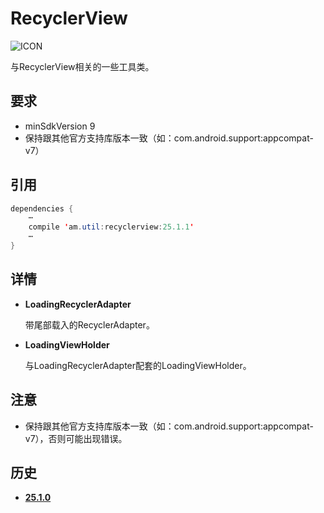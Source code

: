 # RecyclerView
![ICON](https://raw.githubusercontent.com/AlexMofer/ProjectX/master/support/icon.png)

与RecyclerView相关的一些工具类。
## 要求
- minSdkVersion 9
- 保持跟其他官方支持库版本一致（如：com.android.support:appcompat-v7）

## 引用
```java
dependencies {
    ⋯
    compile 'am.util:recyclerview:25.1.1'
    ⋯
}
```
## 详情
- **LoadingRecyclerAdapter**

    带尾部载入的RecyclerAdapter。
- **LoadingViewHolder**

    与LoadingRecyclerAdapter配套的LoadingViewHolder。

## 注意
- 保持跟其他官方支持库版本一致（如：com.android.support:appcompat-v7），否则可能出现错误。

## 历史
- [**25.1.0**](https://bintray.com/alexmofer/maven/RecyclerView/25.1.0)